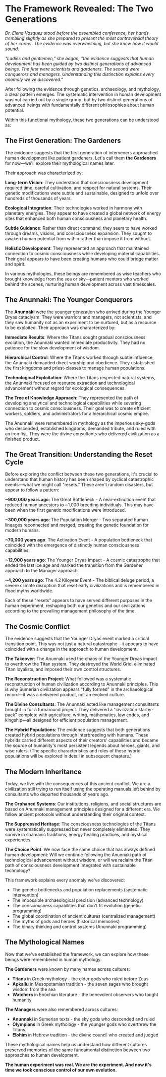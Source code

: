 # The Framework Revealed: The Two Generations

*Dr. Elena Vasquez stood before the assembled conference, her hands trembling slightly as she prepared to present the most controversial theory of her career. The evidence was overwhelming, but she knew how it would sound.*

*"Ladies and gentlemen," she began, "the evidence suggests that human development has been guided by two distinct generations of advanced beings. The first were scientists and gardeners. The second were conquerors and managers. Understanding this distinction explains every anomaly we've discovered."*

After following the evidence through genetics, archaeology, and mythology, a clear pattern emerges. The systematic intervention in human development was not carried out by a single group, but by two distinct generations of advanced beings with fundamentally different philosophies about human potential.

Within this functional mythology, these two generations can be understood as:

## The First Generation: The Gardeners

The evidence suggests that the first generation of interveners approached human development like patient gardeners. Let's call them **the Gardeners** for now—we'll explore their mythological names later.

Their approach was characterized by:

**Long-term Vision**: They understood that consciousness development required time, careful cultivation, and respect for natural systems. Their genetic modifications were subtle and sustainable, designed to unfold over hundreds of thousands of years.

**Ecological Integration**: Their technologies worked in harmony with planetary energies. They appear to have created a global network of energy sites that enhanced both human consciousness and planetary health.

**Subtle Guidance**: Rather than direct command, they seem to have worked through dreams, visions, and consciousness expansion. They sought to awaken human potential from within rather than impose it from without.

**Holistic Development**: They represented an approach that maintained connection to cosmic consciousness while developing material capabilities. Their goal appears to have been creating humans who could bridge matter and spirit.

In various mythologies, these beings are remembered as wise teachers who brought knowledge from the sea or sky—patient mentors who worked behind the scenes, nurturing human development across vast timescales.

## The Anunnaki: The Younger Conquerors

The **Anunnaki** were the younger generation who arrived during the Younger Dryas cataclysm. They were warriors and managers, not scientists, and they saw humanity not as an experiment to be nurtured, but as a resource to be exploited. Their approach was characterized by:

**Immediate Results**: Where the Titans sought gradual consciousness evolution, the Anunnaki wanted immediate productivity. They had no patience for the slow development of wisdom.

**Hierarchical Control**: Where the Titans worked through subtle influence, the Anunnaki demanded direct worship and obedience. They established the first kingdoms and priest-classes to manage human populations.

**Technological Exploitation**: Where the Titans respected natural systems, the Anunnaki focused on resource extraction and technological advancement without regard for ecological consequences.

**The Tree of Knowledge Approach**: They represented the path of developing analytical and technological capabilities while severing connection to cosmic consciousness. Their goal was to create efficient workers, soldiers, and administrators for a hierarchical cosmic empire.

The Anunnaki were remembered in mythology as the imperious sky-gods who descended, established kingdoms, demanded tribute, and ruled with an iron fist. They were the divine consultants who delivered civilization as a finished product.

## The Great Transition: Understanding the Reset Cycle

Before exploring the conflict between these two generations, it's crucial to understand that human history has been shaped by cyclical catastrophic events—what we might call "resets." These aren't random disasters, but appear to follow a pattern:

**~900,000 years ago**: The Great Bottleneck - A near-extinction event that reduced human ancestors to ~1,000 breeding individuals. This may have been when the first genetic modifications were introduced.

**~300,000 years ago**: The Population Merger - Two separated human lineages reconnected and merged, creating the genetic foundation for modern humans.

**~70,000 years ago**: The Activation Event - A population bottleneck that coincided with the emergence of distinctly human consciousness capabilities.

**~12,900 years ago**: The Younger Dryas Impact - A cosmic catastrophe that ended the last ice age and marked the transition from the Gardener approach to the Manager approach.

**~4,200 years ago**: The 4.2 Kiloyear Event - The biblical deluge period, a severe climate disruption that reset early civilizations and is remembered in flood myths worldwide.

Each of these "resets" appears to have served different purposes in the human experiment, reshaping both our genetics and our civilizations according to the prevailing management philosophy of the time.

## The Cosmic Conflict

The evidence suggests that the Younger Dryas event marked a critical transition point. This was not just a natural catastrophe—it appears to have coincided with a change in the approach to human development.

**The Takeover**: The Anunnaki used the chaos of the Younger Dryas impact to overthrow the Titan system. They destroyed the World Grid, eliminated Titan loyalists, and imposed their own control structures.

**The Reconstruction Project**: What followed was a systematic reconstruction of human civilization according to Anunnaki principles. This is why Sumerian civilization appears "fully formed" in the archaeological record—it was a delivered product, not an evolved culture.

**The Divine Consultants**: The Anunnaki acted like management consultants brought in for a turnaround project. They delivered a "civilization starter-pack" complete with agriculture, writing, mathematics, law codes, and kingship—all designed for efficient population management.

**The Hybrid Populations**: The evidence suggests that both generations created hybrid populations through interbreeding with humans. These hybrids carried different aspects of their creators' capabilities and became the source of humanity's most persistent legends about heroes, giants, and wise rulers. (The specific characteristics and roles of these hybrid populations will be explored in detail in subsequent chapters.)

## The Modern Inheritance

Today, we live with the consequences of this ancient conflict. We are a civilization still trying to run itself using the operating manuals left behind by consultants who departed thousands of years ago.

**The Orphaned Systems**: Our institutions, religions, and social structures are based on Anunnaki management principles designed for a different era. We follow ancient protocols without understanding their original context.

**The Suppressed Heritage**: The consciousness technologies of the Titans were systematically suppressed but never completely eliminated. They survive in shamanic traditions, energy healing practices, and mystical experiences.

**The Choice Point**: We now face the same choice that has always defined human development: Will we continue following the Anunnaki path of technological advancement without wisdom, or will we reclaim the Titan path of consciousness development integrated with sustainable technology?

This framework explains every anomaly we've discovered:
- The genetic bottlenecks and population replacements (systematic intervention)
- The impossible archaeological precision (advanced technology)
- The consciousness capabilities that don't fit evolution (genetic programming)
- The global coordination of ancient cultures (centralized management)
- The myths of gods and heroes (historical memories)
- The binary thinking and control systems (Anunnaki programming)

## The Mythological Names

Now that we've established the framework, we can explore how these beings were remembered in human mythology:

**The Gardeners** were known by many names across cultures:
- **Titans** in Greek mythology - the elder gods who ruled before Zeus
- **Apkallu** in Mesopotamian tradition - the seven sages who brought wisdom from the sea
- **Watchers** in Enochian literature - the benevolent observers who taught humanity

**The Managers** were also remembered across cultures:
- **Anunnaki** in Sumerian texts - the sky gods who descended and ruled
- **Olympians** in Greek mythology - the younger gods who overthrew the Titans
- **Elohim** in Hebrew tradition - the divine council who created and judged

These mythological names help us understand how different cultures preserved memories of the same fundamental distinction between two approaches to human development.

**The human experiment was real. We are the experiment. And now it's time we took conscious control of our own evolution.**
